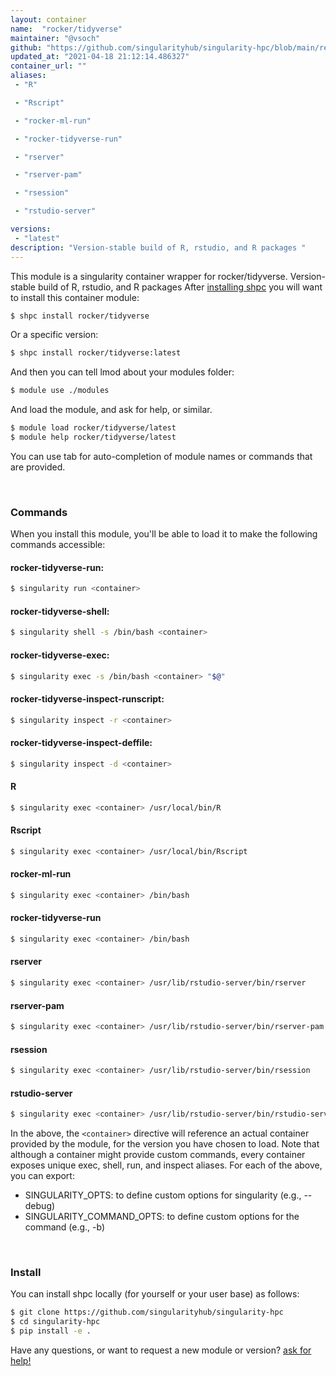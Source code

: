 ```yaml
---
layout: container
name:  "rocker/tidyverse"
maintainer: "@vsoch"
github: "https://github.com/singularityhub/singularity-hpc/blob/main/registry/rocker/tidyverse/container.yaml"
updated_at: "2021-04-18 21:12:14.486327"
container_url: ""
aliases:
 - "R"

 - "Rscript"

 - "rocker-ml-run"

 - "rocker-tidyverse-run"

 - "rserver"

 - "rserver-pam"

 - "rsession"

 - "rstudio-server"

versions:
 - "latest"
description: "Version-stable build of R, rstudio, and R packages "
---
```


This module is a singularity container wrapper for rocker/tidyverse.
Version-stable build of R, rstudio, and R packages 
After [installing shpc](#install) you will want to install this container module:

```bash
$ shpc install rocker/tidyverse
```

Or a specific version:

```bash
$ shpc install rocker/tidyverse:latest
```

And then you can tell lmod about your modules folder:

```bash
$ module use ./modules
```

And load the module, and ask for help, or similar.

```bash
$ module load rocker/tidyverse/latest
$ module help rocker/tidyverse/latest
```

You can use tab for auto-completion of module names or commands that are provided.

<br>

### Commands

When you install this module, you'll be able to load it to make the following commands accessible:

#### rocker-tidyverse-run:

```bash
$ singularity run <container>
```

#### rocker-tidyverse-shell:

```bash
$ singularity shell -s /bin/bash <container>
```

#### rocker-tidyverse-exec:

```bash
$ singularity exec -s /bin/bash <container> "$@"
```

#### rocker-tidyverse-inspect-runscript:

```bash
$ singularity inspect -r <container>
```

#### rocker-tidyverse-inspect-deffile:

```bash
$ singularity inspect -d <container>
```


#### R
       
```bash
$ singularity exec <container> /usr/local/bin/R
```


#### Rscript
       
```bash
$ singularity exec <container> /usr/local/bin/Rscript
```


#### rocker-ml-run
       
```bash
$ singularity exec <container> /bin/bash
```


#### rocker-tidyverse-run
       
```bash
$ singularity exec <container> /bin/bash
```


#### rserver
       
```bash
$ singularity exec <container> /usr/lib/rstudio-server/bin/rserver
```


#### rserver-pam
       
```bash
$ singularity exec <container> /usr/lib/rstudio-server/bin/rserver-pam
```


#### rsession
       
```bash
$ singularity exec <container> /usr/lib/rstudio-server/bin/rsession
```


#### rstudio-server
       
```bash
$ singularity exec <container> /usr/lib/rstudio-server/bin/rstudio-server
```



In the above, the `<container>` directive will reference an actual container provided
by the module, for the version you have chosen to load. Note that although a container
might provide custom commands, every container exposes unique exec, shell, run, and
inspect aliases. For each of the above, you can export:

 - SINGULARITY_OPTS: to define custom options for singularity (e.g., --debug)
 - SINGULARITY_COMMAND_OPTS: to define custom options for the command (e.g., -b)

<br>
  
### Install

You can install shpc locally (for yourself or your user base) as follows:

```bash
$ git clone https://github.com/singularityhub/singularity-hpc
$ cd singularity-hpc
$ pip install -e .
```

Have any questions, or want to request a new module or version? [ask for help!](https://github.com/singularityhub/singularity-hpc/issues)